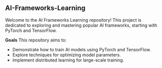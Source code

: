 ## AI-Frameworks-Learning

Welcome to the AI Frameworks Learning repository! This project is dedicated to exploring and mastering popular AI frameworks, starting with PyTorch and TensorFlow.

**Goals**
This repository aims to:

- Demonstrate how to train AI models using PyTorch and TensorFlow.
- Explore techniques for optimizing model parameters.
- Implement distributed learning for large-scale training.

